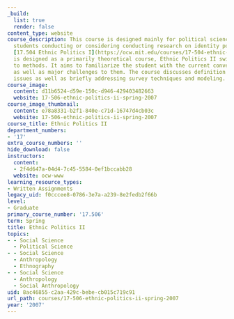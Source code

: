 ```yaml
---
_build:
  list: true
  render: false
content_type: website
course_description: This course is designed mainly for political science graduate
  students conducting or considering conducting research on identity politics. While
  [17.504 Ethnic Politics I](https://ocw.mit.edu/courses/17-504-ethnic-politics-i-fall-2003/)
  is designed as a primarily theoretical course, Ethnic Politics II switches the focus
  to methods. It aims to familiarize the student with the current conventional approaches
  as well as major challenges to them. The course discusses definition and measurement
  issues as well as briefly addressing survey techniques and modeling.
course_image:
  content: d11b6524-d59e-150c-d946-429403482663
  website: 17-506-ethnic-politics-ii-spring-2007
course_image_thumbnail:
  content: e78a8331-b2f1-840e-c71d-16747d4cb03c
  website: 17-506-ethnic-politics-ii-spring-2007
course_title: Ethnic Politics II
department_numbers:
- '17'
extra_course_numbers: ''
hide_download: false
instructors:
  content:
  - 2f4d647a-04d4-7c45-5584-0ef1bccabb28
  website: ocw-www
learning_resource_types:
- Written Assignments
legacy_uid: f0cccee8-0786-3e7a-a239-8e2fedb2f66b
level:
- Graduate
primary_course_number: '17.506'
term: Spring
title: Ethnic Politics II
topics:
- - Social Science
  - Political Science
- - Social Science
  - Anthropology
  - Ethnography
- - Social Science
  - Anthropology
  - Social Anthropology
uid: 8ac46855-c2aa-429c-bebe-cb015c719c91
url_path: courses/17-506-ethnic-politics-ii-spring-2007
year: '2007'
---
```

